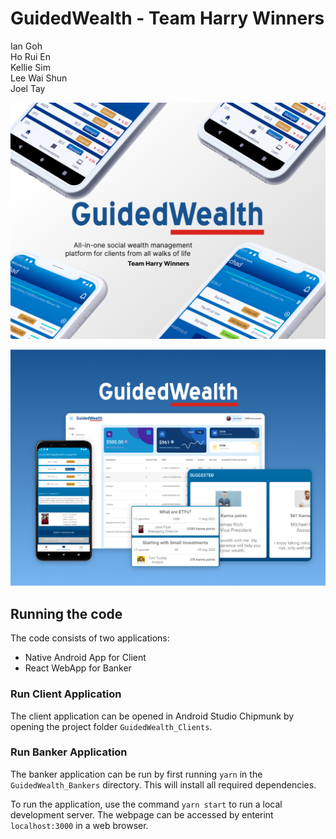 # GuidedWealth - Team Harry Winners
Ian Goh  
Ho Rui En  
Kellie Sim  
Lee Wai Shun  
Joel Tay

![image 1](img1.png)

![image 2](img2.png)

## Running the code
The code consists of two applications:
- Native Android App for Client
- React WebApp for Banker

### Run Client Application
The client application can be opened in Android Studio Chipmunk by opening the project folder `GuidedWealth_Clients`.

### Run Banker Application
The banker application can be run by first running `yarn` in the `GuidedWealth_Bankers` directory. This will install all required dependencies.

To run the application, use the command `yarn start` to run a local development server. The webpage can be accessed by enterint `localhost:3000` in a web browser.
